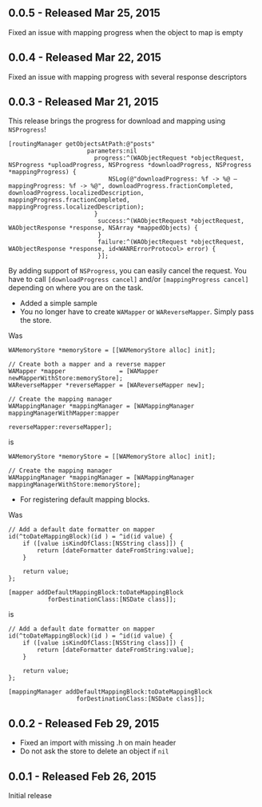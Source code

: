 ## 0.0.5 - Released Mar 25, 2015
Fixed an issue with mapping progress when the object to map is empty

## 0.0.4 - Released Mar 22, 2015
Fixed an issue with mapping progress with several response descriptors

## 0.0.3 - Released Mar 21, 2015

This release brings the progress for download and mapping using `NSProgress`!

```objc
[routingManager getObjectsAtPath:@"posts"
                      parameters:nil
                        progress:^(WAObjectRequest *objectRequest, NSProgress *uploadProgress, NSProgress *downloadProgress, NSProgress *mappingProgress) {
                            NSLog(@"downloadProgress: %f -> %@ — mappingProgress: %f -> %@", downloadProgress.fractionCompleted, downloadProgress.localizedDescription, mappingProgress.fractionCompleted, mappingProgress.localizedDescription);
                        }
                         success:^(WAObjectRequest *objectRequest, WAObjectResponse *response, NSArray *mappedObjects) {
                         }
                         failure:^(WAObjectRequest *objectRequest, WAObjectResponse *response, id<WANRErrorProtocol> error) {
                         }];
```

By adding support of `NSProgress`, you can easily cancel the request. You have to call `[downloadProgress cancel]` and/or `[mappingProgress cancel]` depending on where you are on the task.

- Added a simple sample
- You no longer have to create `WAMapper` or `WAReverseMapper`. Simply pass the store.

Was

```objc
WAMemoryStore *memoryStore = [[WAMemoryStore alloc] init];

// Create both a mapper and a reverse mapper
WAMapper *mapper               = [WAMapper newMapperWithStore:memoryStore];
WAReverseMapper *reverseMapper = [WAReverseMapper new];

// Create the mapping manager
WAMappingManager *mappingManager = [WAMappingManager mappingManagerWithMapper:mapper
                                                                reverseMapper:reverseMapper];
```
is

```objc
WAMemoryStore *memoryStore = [[WAMemoryStore alloc] init];

// Create the mapping manager
WAMappingManager *mappingManager = [WAMappingManager mappingManagerWithStore:memoryStore];
```

- For registering default mapping blocks. 

Was

```objc
// Add a default date formatter on mapper
id(^toDateMappingBlock)(id ) = ^id(id value) {
    if ([value isKindOfClass:[NSString class]]) {
        return [dateFormatter dateFromString:value];
    }

    return value;
};

[mapper addDefaultMappingBlock:toDateMappingBlock
           forDestinationClass:[NSDate class]];
```
is

```objc
// Add a default date formatter on mapper
id(^toDateMappingBlock)(id ) = ^id(id value) {
    if ([value isKindOfClass:[NSString class]]) {
        return [dateFormatter dateFromString:value];
    }

    return value;
};

[mappingManager addDefaultMappingBlock:toDateMappingBlock
                   forDestinationClass:[NSDate class]];
```


## 0.0.2 - Released Feb 29, 2015
- Fixed an import with missing .h on main header
- Do not ask the store to delete an object if `nil`

## 0.0.1 - Released Feb 26, 2015
Initial release